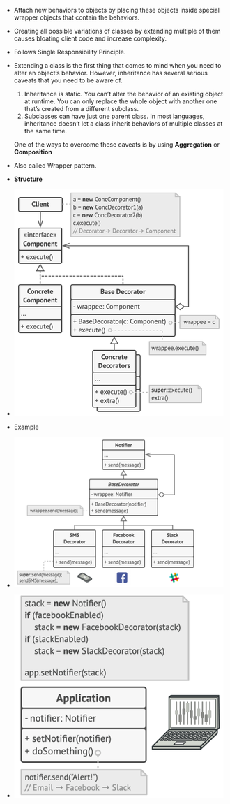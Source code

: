 - Attach new behaviors to objects by placing these objects inside special wrapper objects that contain the behaviors.
- Creating all possible variations of classes by extending multiple of them causes bloating client code and increase complexity.
- Follows Single Responsibility Principle.
- Extending a class is the first thing that comes to mind when you need to alter an object’s behavior. However, inheritance has several serious caveats that you need to be aware of.

  1. Inheritance is static. You can’t alter the behavior of an existing object at runtime. You can only replace the whole object with another one that’s created from a different subclass.
  2. Subclasses can have just one parent class. In most languages, inheritance doesn’t let a class inherit behaviors of multiple classes at the same time.

  One of the ways to overcome these caveats is by using **Aggregation** or **Composition**
- Also called Wrapper pattern.
- **Structure**
- ![img.png](img.png)
- Example
- ![img_1.png](img_1.png)
- ![img_2.png](img_2.png)